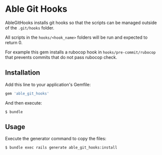 # Able Git Hooks

AbleGitHooks installs git hooks so that the scripts can be managed outside of the `.git/hooks` folder.

All scripts in the `hooks/<hook_name>` folders will be run and expected to return 0.

For example this gem installs a rubocop hook in `hooks/pre-commit/rubocop` that prevents commits
that do not pass rubocop check.

## Installation

Add this line to your application's Gemfile:

```ruby
gem 'able_git_hooks'
```

And then execute:

    $ bundle

## Usage

Execute the generator command to copy the files:

    $ bundle exec rails generate able_git_hooks:install
